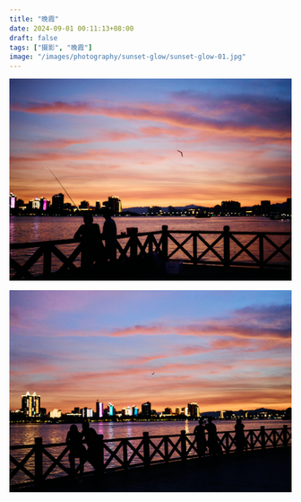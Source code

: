```yaml
---
title: "晚霞"
date: 2024-09-01 00:11:13+08:00
draft: false
tags: ["摄影", "晚霞"]
image: "/images/photography/sunset-glow/sunset-glow-01.jpg"
---
```


![sunset-glow](/images/photography/sunset-glow/sunset-glow-01.jpg "sunset")

![sunset-glow](/images/photography/sunset-glow/sunset-glow-02.jpg "sunset")

